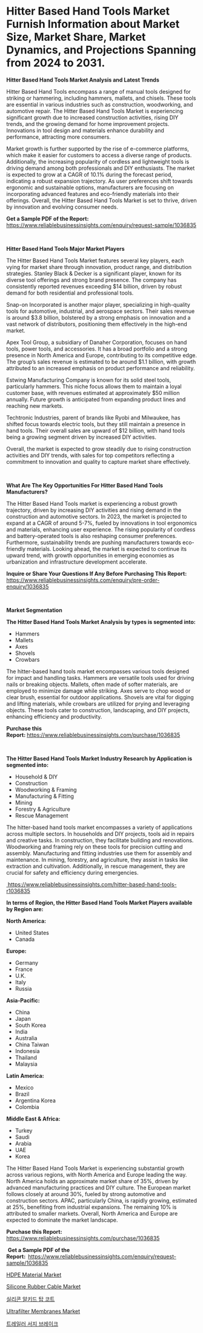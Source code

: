 <p><h1>Hitter Based Hand Tools Market Furnish Information about Market Size, Market Share, Market Dynamics, and Projections Spanning from 2024 to 2031.</h1></p><p><strong>Hitter Based Hand Tools Market Analysis and Latest Trends</strong></p>
<p><p>Hitter Based Hand Tools encompass a range of manual tools designed for striking or hammering, including hammers, mallets, and chisels. These tools are essential in various industries such as construction, woodworking, and automotive repair. The Hitter Based Hand Tools Market is experiencing significant growth due to increased construction activities, rising DIY trends, and the growing demand for home improvement projects. Innovations in tool design and materials enhance durability and performance, attracting more consumers.</p><p>Market growth is further supported by the rise of e-commerce platforms, which make it easier for customers to access a diverse range of products. Additionally, the increasing popularity of cordless and lightweight tools is driving demand among both professionals and DIY enthusiasts. The market is expected to grow at a CAGR of 10.1% during the forecast period, indicating a robust expansion trajectory. As user preferences shift towards ergonomic and sustainable options, manufacturers are focusing on incorporating advanced features and eco-friendly materials into their offerings. Overall, the Hitter Based Hand Tools Market is set to thrive, driven by innovation and evolving consumer needs.</p></p>
<p><strong>Get a Sample PDF of the Report:&nbsp;</strong> <a href="https://www.reliablebusinessinsights.com/enquiry/request-sample/1036835">https://www.reliablebusinessinsights.com/enquiry/request-sample/1036835</a></p>
<p>&nbsp;</p>
<p><strong>Hitter Based Hand Tools Major Market Players</strong></p>
<p><p>The Hitter Based Hand Tools Market features several key players, each vying for market share through innovation, product range, and distribution strategies. Stanley Black & Decker is a significant player, known for its diverse tool offerings and strong brand presence. The company has consistently reported revenues exceeding $14 billion, driven by robust demand for both residential and professional tools.</p><p>Snap-on Incorporated is another major player, specializing in high-quality tools for automotive, industrial, and aerospace sectors. Their sales revenue is around $3.8 billion, bolstered by a strong emphasis on innovation and a vast network of distributors, positioning them effectively in the high-end market.</p><p>Apex Tool Group, a subsidiary of Danaher Corporation, focuses on hand tools, power tools, and accessories. It has a broad portfolio and a strong presence in North America and Europe, contributing to its competitive edge. The group’s sales revenue is estimated to be around $1.1 billion, with growth attributed to an increased emphasis on product performance and reliability.</p><p>Estwing Manufacturing Company is known for its solid steel tools, particularly hammers. This niche focus allows them to maintain a loyal customer base, with revenues estimated at approximately $50 million annually. Future growth is anticipated from expanding product lines and reaching new markets.</p><p>Techtronic Industries, parent of brands like Ryobi and Milwaukee, has shifted focus towards electric tools, but they still maintain a presence in hand tools. Their overall sales are upward of $12 billion, with hand tools being a growing segment driven by increased DIY activities.</p><p>Overall, the market is expected to grow steadily due to rising construction activities and DIY trends, with sales for top competitors reflecting a commitment to innovation and quality to capture market share effectively.</p></p>
<p>&nbsp;</p>
<p><strong>What Are The Key Opportunities For Hitter Based Hand Tools Manufacturers?</strong></p>
<p><p>The Hitter Based Hand Tools market is experiencing a robust growth trajectory, driven by increasing DIY activities and rising demand in the construction and automotive sectors. In 2023, the market is projected to expand at a CAGR of around 5-7%, fueled by innovations in tool ergonomics and materials, enhancing user experience. The rising popularity of cordless and battery-operated tools is also reshaping consumer preferences. Furthermore, sustainability trends are pushing manufacturers towards eco-friendly materials. Looking ahead, the market is expected to continue its upward trend, with growth opportunities in emerging economies as urbanization and infrastructure development accelerate.</p></p>
<p><strong>Inquire or Share Your Questions If Any Before Purchasing This Report:</strong> <a href="https://www.reliablebusinessinsights.com/enquiry/pre-order-enquiry/1036835">https://www.reliablebusinessinsights.com/enquiry/pre-order-enquiry/1036835</a></p>
<p>&nbsp;</p>
<p><strong>Market Segmentation</strong></p>
<p><strong>The Hitter Based Hand Tools Market Analysis by types is segmented into:</strong></p>
<p><ul><li>Hammers</li><li>Mallets</li><li>Axes</li><li>Shovels</li><li>Crowbars</li></ul></p>
<p><p>The hitter-based hand tools market encompasses various tools designed for impact and handling tasks. Hammers are versatile tools used for driving nails or breaking objects. Mallets, often made of softer materials, are employed to minimize damage while striking. Axes serve to chop wood or clear brush, essential for outdoor applications. Shovels are vital for digging and lifting materials, while crowbars are utilized for prying and leveraging objects. These tools cater to construction, landscaping, and DIY projects, enhancing efficiency and productivity.</p></p>
<p><strong>Purchase this Report:&nbsp;</strong><a href="https://www.reliablebusinessinsights.com/purchase/1036835">https://www.reliablebusinessinsights.com/purchase/1036835</a></p>
<p>&nbsp;</p>
<p><strong>The Hitter Based Hand Tools Market Industry Research by Application is segmented into:</strong></p>
<p><ul><li>Household & DIY</li><li>Construction</li><li>Woodworking & Framing</li><li>Manufacturing & Fitting</li><li>Mining</li><li>Forestry & Agriculture</li><li>Rescue Management</li></ul></p>
<p><p>The hitter-based hand tools market encompasses a variety of applications across multiple sectors. In households and DIY projects, tools aid in repairs and creative tasks. In construction, they facilitate building and renovations. Woodworking and framing rely on these tools for precision cutting and assembly. Manufacturing and fitting industries use them for assembly and maintenance. In mining, forestry, and agriculture, they assist in tasks like extraction and cultivation. Additionally, in rescue management, they are crucial for safety and efficiency during emergencies.</p></p>
<p><a href="https://www.reliablebusinessinsights.com/hitter-based-hand-tools-r1036835">&nbsp;https://www.reliablebusinessinsights.com/hitter-based-hand-tools-r1036835</a></p>
<p><strong>In terms of Region, the Hitter Based Hand Tools Market Players available by Region are:</strong></p>
<p>
    <p> <strong> North America: </strong>
        <ul>
            <li>United States</li>
            <li>Canada</li>
        </ul>
        </p> 
    <p> <strong> Europe: </strong>
        <ul>
            <li>Germany</li>
            <li>France</li>
            <li>U.K.</li>
            <li>Italy</li>
            <li>Russia</li>
        </ul>
        </p> 
    <p> <strong> Asia-Pacific: </strong>
        <ul>
            <li>China</li>
            <li>Japan</li>
            <li>South Korea</li>
            <li>India</li>
            <li>Australia</li>
            <li>China Taiwan</li>
            <li>Indonesia</li>
            <li>Thailand</li>
            <li>Malaysia</li>
        </ul>
        </p> 
    <p> <strong> Latin America: </strong>
        <ul>
            <li>Mexico</li>
            <li>Brazil</li>
            <li>Argentina Korea</li>
            <li>Colombia</li>
        </ul>
        </p> 
    <p> <strong> Middle East & Africa: </strong>
        <ul>
            <li>Turkey</li>
            <li>Saudi</li>
            <li>Arabia</li>
            <li>UAE</li>
            <li>Korea</li>
        </ul>
    </p>
    </p>
<p><p>The Hitter Based Hand Tools Market is experiencing substantial growth across various regions, with North America and Europe leading the way. North America holds an approximate market share of 35%, driven by advanced manufacturing practices and DIY culture. The European market follows closely at around 30%, fueled by strong automotive and construction sectors. APAC, particularly China, is rapidly growing, estimated at 25%, benefiting from industrial expansions. The remaining 10% is attributed to smaller markets. Overall, North America and Europe are expected to dominate the market landscape.</p></p>
<p><strong>Purchase this Report: </strong><a href="https://www.reliablebusinessinsights.com/purchase/1036835">https://www.reliablebusinessinsights.com/purchase/1036835</a></p>
<p>&nbsp;<strong>Get a Sample PDF of the Report:&nbsp;&nbsp;</strong><a href="https://www.reliablebusinessinsights.com/enquiry/request-sample/1036835">https://www.reliablebusinessinsights.com/enquiry/request-sample/1036835</a></p>
<p><strong></strong></p>
<p><p><a href="https://issuu.com/reportprime-2/docs/hdpe-material-market-size-2030.pptx_2d07be3c9920a8">HDPE Material Market</a></p><p><a href="https://www.linkedin.com/pulse/how-regional-markets-adapting-silicone-rubber-cable-market-ayx3e?trackingId=Fd%2BtbWeNRMGOe%2BVGh10SNg%3D%3D">Silicone Rubber Cable Market</a></p><p><a href="https://medium.com/@reganwisoky2023/silicone-alkyd-top-coat-market-%EC%9D%98-%EA%B8%80%EB%A1%9C%EB%B2%8C-%EC%8B%9C%EC%9E%A5-%EA%B0%9C%EC%9A%94%EB%8A%94-%EC%A0%84-%EC%84%B8%EA%B3%84-%EB%B0%8F-%EC%A3%BC%EC%9A%94-%EC%8B%9C%EC%9E%A5%EC%9D%98-%EC%82%B0%EC%97%85%EC%97%90-%EC%98%81%ED%96%A5%EC%9D%84-%EB%AF%B8%EC%B9%98%EB%8A%94-%EC%A3%BC%EC%9A%94-%ED%8A%B8%EB%A0%8C%EB%93%9C%EC%97%90-%EB%8C%80%ED%95%9C-%EB%8F%85%ED%8A%B9%ED%95%9C-%EA%B4%80%EC%A0%90%EC%9D%84-%EC%A0%9C%EA%B3%B5%ED%95%A9%EB%8B%88%EB%8B%A4-a5a1b3b5eeb0">실리콘 알키드 탑 코트</a></p><p><a href="https://issuu.com/reportprime-2/docs/ultrafilter-membranes-market-size-2_96c6646173b8b9">Ultrafilter Membranes Market</a></p><p><a href="https://medium.com/@reganwisoky2023/%EC%84%B8%EA%B3%84-trailer-surge-brake-market-%EC%9D%80-2024%EC%97%90%EC%84%9C-2031%EB%A1%9C-%EC%97%B0%ED%8F%89%EA%B7%A0-%EC%A6%9D%EA%B0%80%EC%9C%A8%EC%9D%84-%EB%B3%B4%EC%9D%BC-%EA%B2%83%EC%9C%BC%EB%A1%9C-%EC%98%88%EC%83%81%EB%90%A9%EB%8B%88%EB%8B%A4-aafa316ca9df">트레일러 서지 브레이크</a></p></p>